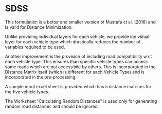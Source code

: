 # SDSS

This formulation is a better and smaller version of Mustafa et al. (2016) and is valid for Distance Minimization.

Unlike providing individual layers for each vehicle, we provide individual layer for each vehicle type which drastically reduces the number of variables required to be used.

Another improvement is the provision of including road compatibility w.r.t each vehicle type. This ensures than specific vehicle types can access some roads which are not accessibile by others.
This is incorporated in the Distance Matrix itself (which is different for each Vehicle Type) and is incorporated in the pre-processing.

A sample input excel sheet is provided which has 5 distance matrices for the five vehicle types.

The Worksheet "Calculating Random Distances" is used only for generating random road distances and should be ignored.
